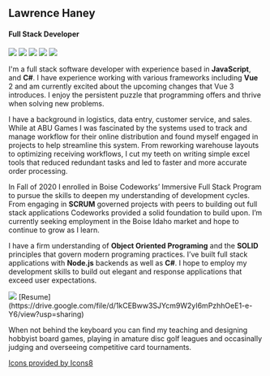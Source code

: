 
## Lawrence Haney
#### Full Stack Developer
<div>
<img src="https://img.icons8.com/ios-filled/50/000000/javascript-logo.png"/>
<img src="https://img.icons8.com/color/48/000000/c-sharp-logo.png"/>
<img src="https://img.icons8.com/color/48/000000/vue-js.png"/>
<img src="https://img.icons8.com/color/48/000000/nodejs.png"/>
<img src="https://img.icons8.com/ios-filled/50/000000/mysql-logo.png"/>
</div>

I'm a full stack software developer with experience based in **JavaScript**, and **C#**. I have experience working with various frameworks including **Vue** 2 and am currently excited about the upcoming changes that Vue 3 introduces. I enjoy the persistent puzzle that programming offers and thrive when solving new problems.

 
I have a background in logistics, data entry, customer service, and sales. While at ABU Games I was fascinated by the systems used to track and manage workflow for their online distribution and found myself engaged in projects to help streamline this system. From reworking warehouse layouts to optimizing receiving workflows, I cut my teeth on writing simple excel tools that reduced redundant tasks and led to faster and more accurate order processing.

  
In Fall of 2020 I enrolled in Boise Codeworks’ Immersive Full Stack Program to pursue the skills to deepen my understanding of development cycles. From engaging in **SCRUM** governed projects with peers to building out full stack applications Codeworks provided a solid foundation to build upon. I’m currently seeking employment in the Boise Idaho market and hope to continue to grow as I learn.

  
I have a firm understanding of **Object Oriented Programing** and the **SOLID** principles that govern modern programing practices. I’ve built full stack applications with **Node.js** backends as well as **C#**. I hope to employ my development skills to build out elegant and response applications that exceed user expectations.

<img src="https://img.icons8.com/cute-clipart/64/000000/linkedin.png" href="https://www.linkedin.com/in/lawrence-haney-47a5881b9/"/>
[Resume](https://drive.google.com/file/d/1kCEBww3SJYcm9W2yI6mPzhhOeE1-e-Y6/view?usp=sharing)

When not behind the keyboard you can find my teaching and designing hobbyist board games, playing in amature disc golf leagues and occasinally judging and overseeing competitive card tournaments.

<a href="https://icons8.com/icon/rY6agKizO9eb/vue-js">Icons provided by  Icons8</a>

